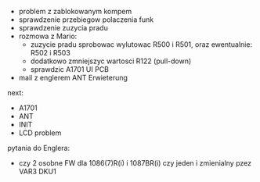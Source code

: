 - problem z zablokowanym kompem
- sprawdzenie przebiegow polaczenia funk
- sprawdzenie zuzycia pradu
- rozmowa z Mario:
	- zuzycie pradu sprobowac wylutowac R500 i R501, oraz ewentualnie: R502 i R503
	- dodatkowo zmniejszyc wartosci R122 (pull-down)
	- sprawdzic A1701 UI PCB
- mail z englerem ANT Erwieterung


next:
- A1701
- ANT
- INIT
- LCD problem


pytania do Englera:
- czy 2 osobne FW dla 1086(7)R(i) i 1087BR(i) czy jeden i zmienialny pzez VAR3 DKU1


